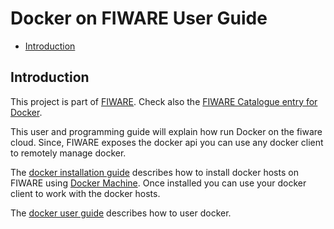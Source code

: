 # Docker on FIWARE User Guide
* [Introduction](#introduction)

## Introduction
This project is part of [FIWARE](http://www.fiware.org). Check also the [FIWARE Catalogue entry for Docker](http://catalogue.fiware.org/enablers/Docker).

This user and programming guide will explain how run Docker on the fiware cloud. Since, FIWARE exposes the docker api you can use any docker client to remotely manage docker.  


The [docker installation guide](https://github.com/fiware-docker/simple-docker-hosting/blob/master/doc/manuals/install.md) describes how to install docker hosts on FIWARE using [Docker Machine](https://docs.docker.com/machine/). Once installed you can use your docker client to work with the docker hosts. 

The [docker user guide](https://docs.docker.com/userguide/) describes how to user docker.

